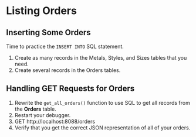 # Listing Orders

## Inserting Some Orders

Time to practice the `INSERT INTO` SQL statement.

1. Create as many records in the Metals, Styles, and Sizes tables that you need.
1. Create several records in the Orders tables.

## Handling GET Requests for Orders

1. Rewrite the `get_all_orders()` function to use SQL to get all records from the **Orders** table.
1. Restart your debugger.
1. GET http://localhost:8088/orders
1. Verify that you get the correct JSON representation of all of your orders.
